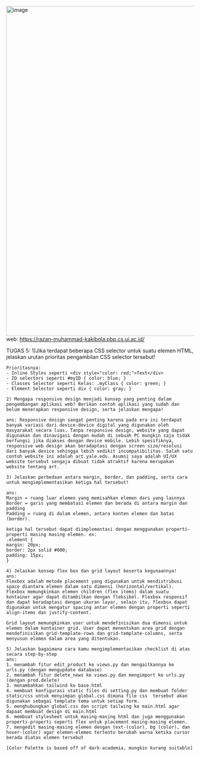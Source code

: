 <img width="1070" height="887" alt="image" src="https://github.com/user-attachments/assets/ce126fb8-5b86-4ec0-adbd-0434d22e6f78" />web: https://razan-muhammad-kakibola.pbp.cs.ui.ac.id/

<!-- TUGAS 1:

    1. Jelaskan bagaimana cara kamu mengimplementasikan checklist di atas secara step-by-step 
        1) Membuat repositori github bernama "kakibola" di lokal dan server github

        2) via Terminal, menjalankan 'python -m venv env' di folder tsb. agar project tsb memiliki instalasi python dan package lain yang terpisah/terisolasi (agar tidak memiliki konflik di satu project dengan project lain)

        3) menjalankan 'env\Scripts\activate' untuk mengaktivkan env

        4) menginstall dependencies sepert {django, gunicorn, whitenoise, psycopg2-binary, requests, urllib3, python-dotenv} dalam requirements.txt dan menjalankan pip install-r requirements.txt

        5) membuat Django Project dengan menjalankan 'django-admin startproject kaki_bola .' di terminal

        6) menambah 'PRODUCTION=False' di .env file. Line tersebut ditambahkan ketika melakukan testing/development agar dapat mendebug lebih mudah.

        7) membuat file .env.prod dengan isi:
        DB_NAME=<nama database>
        DB_HOST=<host database>
        DB_PORT=<port database>
        DB_USER=<username database>
        DB_PASSWORD=<password database>
        SCHEMA=tugas_individu
        PRODUCTION=True

        data diambil dari email yang dikirim di email UI. file ini digunakan untuk prod deployment di server

        8) di settings.py, menambahkan:
        `import os
        from dotenv import load_dotenv
        load_dotenv()`
        agar environment variables dapat diload 

        9) di file yang sama, menambahkan '["localhost", "127.0.0.1"]' di ALLOWED_HOSTS agar dapat mengakses aplikasi web melalui lokal host

        10) menambah:
        
        'if PRODUCTION:
            # Production: gunakan PostgreSQL dengan kredensial dari environment variables
            DATABASES = {
                'default': {
                    'ENGINE': 'django.db.backends.postgresql',
                    'NAME': os.getenv('DB_NAME'),
                    'USER': os.getenv('DB_USER'),
                    'PASSWORD': os.getenv('DB_PASSWORD'),
                    'HOST': os.getenv('DB_HOST'),
                    'PORT': os.getenv('DB_PORT'),
                    'OPTIONS': {
                        'options': f"-c search_path={os.getenv('SCHEMA', 'public')}"
                    }
                }
            }
        else:
            # Development: gunakan SQLite
            DATABASES = {
                'default': {
                    'ENGINE': 'django.db.backends.sqlite3',
                    'NAME': BASE_DIR / 'db.sqlite3',
                }
            }' di settings.py pada bagian DATABASES

        11) membuat migrasi dengan python makemigrations dan migrate

        12) membuat project baru di Pacil Web Service bernama kakibola dan mendeploy local project ke PWS melalui git remote add pws, git branch -M master (utk membuat branch origin) dan git push pws master agar perubahan lokal dapat dideploy.

        13) pada Tab environs, menambahkan text dari file .env.prod dari local project. 

        14) menambah url deployment PWS ke ALLOWED_HOSTS di settings.py local agar project tsb dapat diakses oleh PWS.

        15) Balik ke project local, membuat aplikasi dengan naman 'main' dengan menjalankan 'python manage.py startapp main' di Terminal

        16) mendaftarkan 'main' di INSTALLED_APPS pada settings.py

        17) membuat File .html baru di folder 'templates' dan menambahkan beberapa header yang dikaitkan dengan variable pada views.py (on that later)

        18) menambah atribut yang sesuai dengan deskripsi tugas di models.py (name, price, desc, thumbnail, category, is_featured) dengan datatype yang sesuai.

        19) mengulang tahapan migrasi dengan python makemigrations dan migrate.

        20) di views.py, menambah line 'from django.shortcuts import render' agar template html dapat di-render.

        21) membuat fungsi dengan parameter 'request' yang menerima permintaan http dan mengembalikan variabel-variabel yang sesuai di dalam dictionary yang tertera agar dapat digunakan oleh file html.

        22) [Routing] membuat file urls.py di folder 'main' sebagai konfigurasi routing aplikasi

        23) mengisi file tsb dengan:
        'from django.urls import path       (mendefinisikan pola url)
        from main.views import show_main    (memanggil fungsi dari step 21 saat url cocok)

        app_name = 'main'

        urlpatterns = [
            path('', show_main, name='show_main'),
        ]'

        24) di urls.py pada folder 'kaki_bola', menambah ', include' pada line 'from django.urls import path' 

        25) menambah 'path('', include('main.urls')),' ke dalam urlpatterns = [] untuk mengimport pola rute URL dari aplikasi main

        26) melakukan git push pws master untuk mengupdate versi deployment project ini

    2. Buatlah bagan yang berisi request client ke web aplikasi berbasis Django beserta responnya dan jelaskan pada bagan tersebut kaitan antara urls.py, views.py, models.py, dan berkas html.
    -> Terdapat file .drawio dan .svg bernama "BaganGambar" di repository ini dengan jawaban pertanyaan ini

    3. Jelaskan peran settings.py dalam proyek Django!
        settings.py berisi semua konfigurasi dari instalasi project Django agar project tsb dapat dijalankan sesuai dengan rencana. Mengatur hal-hal seperti INSTALLED_APPS (list daftar aplikasi yang diaktifkan), ALLOWED_HOSTS (daftar nama domain yang dapat mengakses/melayani project Django tsb), dan TEMPLATES (mengatur dimana Django dapat mencari .html file) 

    4. Bagaimana cara kerja migrasi database di Django?
        migrasi pada Djano bekerja seperti commit-push pada git.
        misalkan models.py telah diubah dan 'python manage.py makemigrations' dijalankan. Maka Django akan membandingkan versi models.py saat ini dengan iterasi sebelumnya. Jika ada, makan Django akan membuat file baru di folder 'migrations' (dalam project ini terdapat di main/migrations). Ketika 'python manage.py migrate' dijalankan, sama saja seperti 'push' pada git. Perubahan tsb. akan diterapkan ke dalam database.

    5. Menurut Anda, dari semua framework yang ada, mengapa framework Django dijadikan permulaan        pembelajaran pengembangan perangkat lunak?
        Utamanya karena berdasarkan Python dan developer tidak perlu berinteraksi dengan SQL secara langsung karena Django memiliki Object-Relational Mapper. Python juga dapat dikatakan lebih "beginner-friendly" daripada bahasa pemrograman lain karena memiliki dynamic typing (salah satu alasannya)

    6. Apakah ada feedback untuk asisten dosen tutorial 1 yang telah kamu kerjakan sebelumnya?
    Tidak ada, karena topik tutorial 1 masih dapat dimengerti dengan mudah dan masih belum terlalu kompleks. Tetapi, asisten dosen pada tutorial 0 sangat membantu ketika troubleshooting masalah (karena saya masih sangat baru terhadap Django) -->

<!-- TUGAS 3:
    1. Jelaskan mengapa kita memerlukan data delivery dalam pengimplementasian sebuah platform?

        Ans: Data Delivery merupakan proses pemindahan data dari satu tempat ke tempat lain. Tanpa data delivery, maka platform berbasis internet atau wireless communication tidak mungkin terjadi karena suatu device (client) perlu mengirim semacam data yang akan diproses oleh suatu server (dan vice versa). Dari segi development, suatu platform memiliki banyak komponen/modul. Data delivery diperlukan agar semua komponen dapat saling menerima/mengirim data yang penting untuk tujuan platform.

    2. Menurutmu, mana yang lebih baik antara XML dan JSON? Mengapa JSON lebih populer dibandingkan XML?

        Ans: Menurut saya JSON lebih baik karena lebih mudah dibaca (less clutter than XML) dan lebih efisien dalam syntax-nya. Ex:
        (JSON) name: "el moment"
        (XML) <field name = "name" type = "CharField">ElMomentos</field> 
        dari format, JSON lebih human readable, apalagi jika terdapat banyak attribut.

    3.  Jelaskan fungsi dari method is_valid() pada form Django dan mengapa kita membutuhkan method tersebut?

        Ans: is_valid() berfungsi sebagai validator data form. method tsb mengecek apakah tipe data sesuai dengan tujuan dan ketentuan khusus (seperti max_char_length), dan menyimpan error ke atribut .errors jika terdapat data yang tidak sesuai. Tanpa method tersebut, data kotor/yang tidak diinginkan dapat masuk ke dalam database platform.

    4. Mengapa kita membutuhkan csrf_token saat membuat form di Django? Apa yang dapat terjadi jika kita tidak menambahkan csrf_token pada form Django? Bagaimana hal tersebut dapat dimanfaatkan oleh penyerang?
W
        Ans: Kita membutuhkan csrf_token untuk mencegah serangan Cross-Site Request Forgery. Jika crsf_token tidak ditambahkan, maka form tidak dapat diproses (403 Forbidden (CSRF Verification Failed)). Penyerang dapat memanfaatkan vulnerability ini dengan membuat kode HTML yang malicious. Jika suatu User masuk ke website ini, sang penyerang dapat membuat korban melakukan aksi tertentu yang menguntungkan penyerang, seperti me-reset akun korban pada suatu website.

    5. Jelaskan bagaimana cara kamu mengimplementasikan checklist di atas secara step-by-step
    
        Ans:

        Prelim: di views.py menambah:
        from main.models import Product
        from main.forms import ProductForm
        from django.http import HttpResponse
        from django.core import serializers

        agar object object tertentu dapat digunakan oleh fungsi-fungsi di views.py.

        1) pada views.py, membuat fungsi show_xml dan show_json dengan parameter 'request'.  dan isi:
        prod_list = Product.objects.all()
        (xml/json)_data = serializers.serialize("(xml/json)", prod_list)
        return HttpResponse((xml/json)_data), content_type="application/(xml/json)")

        2) masih di views.py, membuat fungsi show_xml_by_id dan show_json_by_id dengan parameter 'request' dan 'pk = prod_id' dengan isi:
            try:
            prod_item = Product.objects.filter(pk=prod_id)
            (xml/json)_data = serializers.serialize("(xml/json)", prod_item)
            return HttpResponse((xml/json)_data, content_type="application/xml")
        except Product.DoesNotExist:
            return HttpResponse(status=404) --jika produk tidak ada, akan mengeluarkan error

        3) di main/urls.py pada urlpatterns, menambah:
        path('xml/', show_xml, name='show_xml'),
        path('json/', show_json, name='show_json'),
        path('xml/<str:prod_id>/', show_xml_by_id, name='show_xml_by_id'),
        path('json/<str:prod_id>/', show_json_by_id, name='show_json_by_id')

        agar fungsi-fungsi tersebut terjalan dan ditunjukkan ketika (url/xml/id product) dimasukkan ke address bar

        4) membuat file 'forms.py' di folder 'main'. dan mengimport ModelForm dari django.forms dan juga Product dari main.models. Membuat class bernama ProductForm dengan parameter ModelForm dan fields = ["name", "price", "category","description", "thumbnail", "is_featured"]. Fields ini digunakkan agar user/admin dapat memasukkan input ke dalam masing-masing kategori/field saat add_product.html ditunjukkan.

        5) Memodifikasi file 'main.html' dan menambahkan:
        <a href="{% url 'main:add_product' %}">
            <button>+ Add Product</button> --berfungsi sebagai tombol penambahan produk, ngeredirect ke fungsi/webpage add_product
        </a>

        <p><a href="{% url 'main:show_product' prod.id %}"><button>Details</button></a></p> --berfungsi sebagai tombol yang akan meredirect user ke detail produk

        6) Membuat folder 'templates' di root directory dan 'base.html' di dalamnya. .html file ini akan digunakan sebagai dasar dari exstensi webpage lain (seperti add_product dan show_product)

        7) Membuat file 'show_product.html' dan 'add_product.html' di 'main/templates' dan memodifikasinya agar dapat menampilkan nama, harga, deskripsi, dan thumbnail/gambar. Atau untuk kasus add_product, memodifikasinya agar dapat mengirim input. Kedua html ini mengextend dari file base.html.

        8) Menambah:
        path('add-product/', add_product, name = 'add_product' ),
        path('product/<str:id>/', show_product, name = 'show_product'),
        pada urls.py di urlpatterns agar webpage dapat meredirect ke kedua .html tersebut

        EXTRA NOTES:
        menambah CSRF Trusted Origins dengan url pws pada settings.py 
    
    6. Apakah ada feedback untuk asdos di tutorial 2 yang sudah kalian kerjakan?
        Ans: Tidak pada saat ini, asdos saya (Kak marco) sangat membantu ketika saya mengalami kesulitan (yg sepertinya berdasarkan masalah dari sisi schema di PWS) dan saya hanya mengharap bahwa work ethic tim asdos tetap terjaga

POSTMAN IMAGES:<img width="1056" height="954" alt="image" src="https://github.com/user-attachments/assets/c59bde6a-ec28-44d7-b7ea-cc00f7400721" />
<img width="1065" height="990" alt="image" src="https://github.com/user-attachments/assets/f56bc864-cfd6-45d4-9aad-0919b7f92b29" />
<img width="1033" height="646" alt="image" src="https://github.com/user-attachments/assets/5d527832-fad9-47b1-b001-1239ae7df0e1" />
<img width="1017" height="871" alt="image" src="https://github.com/user-attachments/assets/6ceaaed0-8d30-4395-93a2-0fd33a55f24b" />
 -->

<!-- 
TUGAS 4:
    1) Apa itu Django AuthenticationForm? Jelaskan juga kelebihan dan kekurangannya.

    Ans: Django AuthenticationForm adalah form bawaan dari Django yang digunakan untuk mengautentikasi user (login). Form ini menyediakan interface untuk memvalidasi kredensial pengguna via Username dan Password. Kelebihan utama dari form itu adalah ease-of-use dari penggunaanya. AuthenticationForm sudah memiliki beberapa method seperti is_valid() yang memudahkan validasi input dengan melakukannya secara otomatis tanpa mengimplementasi fungsi login secara manual. Tetapi, form tersebut dapat dibilang relatif sederhana dan hanya mendukung autentikasi berdasarkan Username/Password. Sistem autentikasi lain seperti 2-Factor Authentication akan memerlukan kerja yang lebih ekstensif.

    2) Apa perbedaan antara autentikasi dan otorisasi? Bagaiamana Django mengimplementasikan kedua konsep tersebut?

    Ans: Autentikasi adalah proses memverifikasi identitas User, sedangkan Otorisasi adalah proses menentukan apa yang diizinkan oleh User yang sudah diautentikasi. Django menyediakan AuthenticationForm untuk autentikasi dan menggunakan Cookies dan SessionID untuk menyimpan status login. Pada proyek ini, Django menggunakan decorator @login_required di views.py dimana hanya User yang sudah login/diautentikasi akan dapat mengakses webpage tsb. 

    3) Apa saja kelebihan dan kekurangan session dan cookies dalam konteks menyimpan state di aplikasi web?

    Ans: Session (Upside) =
    - Relatif lebih aman karena data disimpan di server sehingga informasi sensitif tidak dapat diakses langsung oleh Client. Hanya session ID saja yang dikirim ke Client. 

    - Session dapat menyimpan data yang besar tanpa restriksi ketat dan juga mampu menyimpan objek kompleks seperti JSON.

    Session (Downside)
    - Membebani Server karena harus menyimpan data untuk setiap pengguna yang menggunakan website. 
    - Non-Persistent; Akan hilang saat browser ditutup atau terjadi timeout, tidak cocok untuk penyimpanan jangka panjang.

    Cookies (Upside)
    - Dapat disimpan untuk jangka panjang via expiry date dan tidak akan hilang jika browser ditutup.
    - Tetap disimpan jika tidak terdapat koneksi internet. Website dapat dikonfigurasi agar ingat preferensi User.

    Cookies (Downside)
    - Keamanan relatif lebih rendah karena disimpan dalam bentuk plain-text tanpa enkripsi.
    - Memiliki restriksi 4kb size untuk data-datanya.

    4) Apakah penggunaan cookies aman secara default dalam pengembangan web, atau apakah ada risiko potensial yang harus diwaspadai? Bagaimana Django menangani hal tersebut?

    Ans: Cookies tidak aman secara default karena cookies dirancang untuk convenience. Cookies rentan oleh vektor serangan siber seperti serangan Cross-Site Request Forgery (CSRF) dimana cookies secara otomatis dikirim dengan setiap request ke domain yang sama, sehingga penyerang dapat melakukan aksi tanpa otorisasi atas nama User yang telah login. Django menangani hal tersebut dengan pengimplementasian CSRF Token via django.middleware.csrf.CsrfViewMiddleware yang otomatis aktif dalam setiap request. CSRF Token akan digenerate untuk setiap session dan Django akan memvalidasi token yang dikirim POST Requests. Jika token tidak valid, maka Django akan menolak request tsb.

    5) Jelaskan bagaimana cara kamu mengimplementasikan checklist di atas secara step-by-step (bukan hanya sekadar mengikuti tutorial).

    Ans:
        1. Mengimport UserCreationForm dan Messages pada views.py agar dapat membuat form registrasi user
        2. Membuat fungsi Register di views.py dengan UserCreationForm, memvalidasi input dengan is_valid() dan memastikan agar request yang dikirim bertipe POST agar tidak disimpan di URL (Request POST dilakukan jika informasi yang dikirim bersifat sensitif). Fungsi ini akan meredirect user ke webpage login dan ngerender register.html
        3. Pada templates/register.html, menambahkan: 
                <form method="POST">
            {% csrf_token %}
            <table>
            {{ form.as_table }}
            <tr>
                <td></td>
                <td><input type="submit" name="submit" value="Daftar" /></td>
            </tr>
            </table>
        </form>

        {% if messages %}
        <ul>
            {% for message in messages %}
            <li>{{ message }}</li>
            {% endfor %}
        </ul>
        {% endif %}
        </div>

        agar registrasi dapat dilihat oleh user dan diproses

        4. Pada urls.py, mengimpor fungsi register dari views.py dan menambahkan urlpatterns dengan path('register/', register, name='register'),

        5. Untuk login, mengimport AuthenticationForm, authenticate, dan login di views.py dan membuat fungsi login_user dengan parameter request dan menambahkan
        if request.method == 'POST':
        form = AuthenticationForm(data=request.POST)

      if form.is_valid():
            user = form.get_user()
            login(request, user)
            return redirect('main:show_main')

        else:
            form = AuthenticationForm(request)
        context = {'form': form}
        return render(request, 'login.html', context)

        6. Seperti registrasi, login.html perlu dibuat di templates dan memiliki konsep yang mirip. 
            <form method="POST" action="">
        {% csrf_token %}
        <table>
        {{ form.as_table }}
        <tr>
            <td></td>
            <td><input class="btn login_btn" type="submit" value="Login" /></td>
        </tr>
        </table>
    </form>

    {% if messages %}
    <ul>
        {% for message in messages %}
        <li>{{ message }}</li>
        {% endfor %}
    </ul>
    {% endif %} Don't have an account yet? --jika tidak ada akun
    <a href="{% url 'main:register' %}">Register Now</a>

    7. sama seperti registrasi, pada urls.py, login_user perlu diimpor dari views.py dan ditambahkan pada URLPatterns

    8. Untuk logout, membuat fungsi logout_user di views.py yang mengirim logout(request) dan akan meredirect ke loginpage. Membuat login.html di templates yang berisi tombol yang akan mengarah ke fungsi ini. Sama seperti registrasi dan login, logout_user juga perlu diimpor ke urls.py dan ditambahkan ke URLPatterns.

    9. menambah @login_required(login_url='/login') diatas fungsi show_main dan show_product dan juga mengimport login_required di views.py agar homepage dan product page memerlukan login agar dapat diakses.
    
    10. mengimport datetime, HttpResponseRedirect, dan reverse di views.py.

    11. Menambah user = form.get_user()
    login(request, user)
    response = HttpResponseRedirect(reverse("main:show_main"))
    response.set_cookie('last_login', str(datetime.datetime.now()))
    pada form.is_valid() di fungsi login_user dan last_login': request.COOKIES.get('last_login', 'Never') di context show_main. Cookies digunakan untuk mengetahui kapan user terakhir kali login.

    12. Pada logout_user, last_login akan didelete agar timer reset.

    13. Menambah kode <h5>Sesi terakhir login: {{ last_login }}</h5> di main.html untuk menampilkan waktu sejak last login. dan <h3>Username: {{name}}</h3> untuk menampilan username

    14. Pada models.py, import User dan di model Product, menambah user = models.ForeignKey(User, on_delete=models.CASCADE, null=True) agar masing-masing produk akan terasosiasi dengan suatu user. Jika sebelumnya tidak dibuat oleh user, maka akan tetap valid. Setelah itu, melakukan migrasi agar memfinalisasi perubahan pada models.py

    15. pada views.py Menambah form = ProductForm(request.POST or None) di add_product dan news_entry = form.save(commit = False)
        news_entry.user = request.user
        news_entry.save() dibawah entry is_valid().
    agaar setiap objek akan terhubung ke user penambah produk

    16. menambah:
    filter_type = request.GET.get("filter", "all")  # default 'all'

    if filter_type == "all":
        news_list = News.objects.all()
    else:
        news_list = News.objects.filter(user=request.user) //agar produk dapat difilter berdasarkan siapa yang menambah produk tersebut (user yang login atau orang lain)

    di showw_main() dan mengedit context 'name' menjadi request.user.username, (agar name = username di html file)

    17. Menambah:
    <a href="?filter=all">
    <button type="button">All Articles</button>
    </a>
    <a href="?filter=my">
        <button type="button">My Articles</button>
    </a> 

    agar user dapat melihat dan menggunakan filter tersebut di webpage. -->

TUGAS 5:
    1)Jika terdapat beberapa CSS selector untuk suatu elemen HTML, jelaskan urutan prioritas pengambilan CSS selector tersebut!
    
    Prioritasnya:
    - Inline Styles seperti <div style="color: red;">Text</div>
    - ID selectors seperti #myID { color: blue; }
    - Classes Selector seperti Kelas: .myClass { color: green; }
    - Element Selector seperti div { color: gray; }

    2) Mengapa responsive design menjadi konsep yang penting dalam pengembangan aplikasi web? Berikan contoh aplikasi yang sudah dan belum menerapkan responsive design, serta jelaskan mengapa!

    ans: Responsive design sangat penting karena pada era ini terdapat banyak variasi dari device-device digital yang digunakan oleh masyarakat secara luas. Tanpa responsive design, website yang dapat digunakan dan dinavigasi dengan mudah di sebuah PC mungkin saja tidak berfungsi jika diakses dengan device mobile. Lebih spesifiknya, responsive web design akan beradaptasi dengan screen size/resolusi dari banyak device sehingga lebih sedikit incompatibilitas. Salah satu contoh website ini adalah art.yale.edu. Asumsi saya adalah UI/UX website tersebut sengaja dibuat tidak atraktif karena merupakan website tentang art. 

    3) Jelaskan perbedaan antara margin, border, dan padding, serta cara untuk mengimplementasikan ketiga hal tersebut!

    ans: 
    Margin = ruang luar elemen yang memisahkan elemen dari yang lainnya
    Border = garis yang membatasi elemen dan berada di antara margin dan padding
    Padding = ruang di dalam elemen, antara konten elemen dan batas (border).

    ketiga hal tersebut dapat diimplementasi dengan menggunakan properti-properti masing masing elemen. ex:
    .element {
    margin: 20px;
    border: 2px solid #000;
    padding: 15px;
    }

    4) Jelaskan konsep flex box dan grid layout beserta kegunaannya!
    ans:
    Flexbox adalah metode placement yang digunakan untuk mendistribusi space diantara elemen dalam satu dimensi (horizontal/vertikal). Flexbox memungkinkan elemen children (flex items) dalam suatu kontainer agar dapat ditambilkan dengan fleksibel. Flexbox responsif dan dapat beradaptasi dengan ukuran layar, selain itu, flexbox dapat digunakan untuk mengatur spacing antar elemen dengan properti seperti align-items dan justify-content.

    Grid layout memungkinkan user untuk mendefinisikan dua dimensi untuk elemen dalam kontainer grid. User dapat menentukan area grid dengan mendefinisikan grid-template-rows dan grid-template-columns, serta menyusun elemen dalam area yang ditentukan.

    5) Jelaskan bagaimana cara kamu mengimplementasikan checklist di atas secara step-by-step
    ans:  
    1. menambah fitur edit_product ke views.py dan mengaitkannya ke urls.py (dengan mengupdate database)
    2. menambah fitur delete_news ke views.py dan mengimport ke urls.py (dengan prod.delete)
    3. menambahkan tailwind ke base.html 
    4. membuat konfigurasi static files di setting.py dan membuat folder static/css untuk menyimpan global.css dimana file css  tersebut akan digunakan sebagai template tema untuk setiap form.
    5. menghubungkan global.css dan script tailwing ke main.html agar dapaat membuat design di main.html
    6. membuat stylesheet untuk masing-masing html dan juga menggunakan properti-properti seperti flex untuk placement masing-masing elemen. 
    7. mengedit masing-masing elemen dengan text-(color), bg (color), dan hover-(color) agar elemen-elemen tertentu berubah warna ketika cursor berada diatas elemen tersebut
    
    [Color Palette is based off of dark-academia, mungkin kurang suitable]
 


